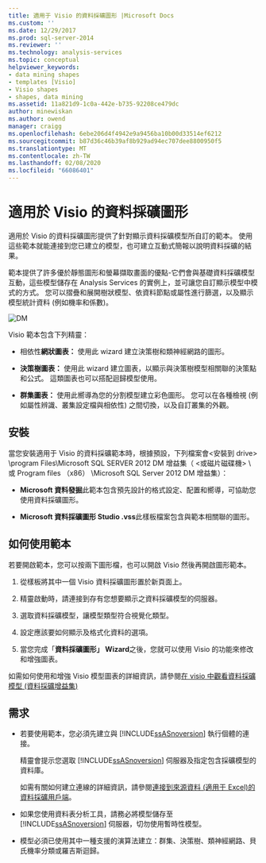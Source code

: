 ```yaml
---
title: 適用于 Visio 的資料採礦圖形 |Microsoft Docs
ms.custom: ''
ms.date: 12/29/2017
ms.prod: sql-server-2014
ms.reviewer: ''
ms.technology: analysis-services
ms.topic: conceptual
helpviewer_keywords:
- data mining shapes
- templates [Visio]
- Visio shapes
- shapes, data mining
ms.assetid: 11a821d9-1c0a-442e-b735-92208ce479dc
author: minewiskan
ms.author: owend
manager: craigg
ms.openlocfilehash: 6ebe206d4f4942e9a9456ba10b00d33514ef6212
ms.sourcegitcommit: b87d36c46b39af8b929ad94ec707dee8800950f5
ms.translationtype: MT
ms.contentlocale: zh-TW
ms.lasthandoff: 02/08/2020
ms.locfileid: "66086401"
---
```

# <a name="data-mining-shapes-for-visio"></a>適用於 Visio 的資料採礦圖形
  適用於 Visio 的資料採礦圖形提供了針對顯示資料採礦模型所自訂的範本。 使用這些範本就能連接到您已建立的模型，也可建立互動式簡報以說明資料採礦的結果。  
  
 範本提供了許多優於靜態圖形和螢幕擷取畫面的優點-它們會與基礎資料採礦模型互動，這些模型儲存在 Analysis Services 的實例上，並可讓您自訂顯示模型中模式的方式。 您可以摺疊和展開樹狀模型、依資料節點或屬性進行篩選，以及顯示模型統計資料 (例如機率和係數)。  
  
 ![DM](media/dm-stencil.gif "DM")  
  
 Visio 範本包含下列精靈：  
  
-   相依性**網狀圖表：** 使用此 wizard 建立決策樹和類神經網路的圖形。  
  
-   **決策樹圖表：** 使用此 wizard 建立圖表，以顯示與決策樹模型相關聯的決策點和公式。 這類圖表也可以搭配迴歸模型使用。  
  
-   **群集圖表：** 使用此嚮導為您的分割模型建立彩色圖形。 您可以在各種檢視 (例如屬性辨識、叢集設定檔與相依性) 之間切換，以及自訂叢集的外觀。  
  
## <a name="installation"></a>安裝  
 當您安裝適用于 Visio 的資料採礦範本時，根據預設，下列檔案會\<安裝到 drive> \program Files\Microsoft SQL SERVER 2012 DM 增益集（ \<或磁片磁碟機> \ 或 Program files （x86） \Microsoft SQL Server 2012 DM 增益集）：  
  
-   **Microsoft 資料發掘**此範本包含預先設計的格式設定、配置和嚮導，可協助您使用資料採礦圖形。  
  
-   **Microsoft 資料採礦圖形 Studio .vss**此樣板檔案包含與範本相關聯的圖形。  
  
## <a name="how-to-use-the-templates"></a>如何使用範本  
 若要開啟範本，您可以按兩下圖形檔，也可以開啟 Visio 然後再開啟圖形範本。  
  
1.  從樣板將其中一個 Visio 資料採礦圖形置於新頁面上。  
  
2.  精靈啟動時，請連接到存有您想要顯示之資料採礦模型的伺服器。  
  
3.  選取資料採礦模型，讓模型類型符合視覺化類型。  
  
4.  設定應該要如何顯示及格式化資料的選項。  
  
5.  當您完成「**資料採礦圖形」 Wizard**之後，您就可以使用 Visio 的功能來修改和增強圖表。  
  
 如需如何使用和增強 Visio 模型圖表的詳細資訊，請參閱[在 visio 中觀看資料採礦模型 &#40;資料採礦增益集&#41;](viewing-data-mining-models-in-visio-data-mining-add-ins.md)  
  
## <a name="requirements"></a>需求  
  
-   若要使用範本，您必須先建立與 [!INCLUDE[ssASnoversion](../includes/ssasnoversion-md.md)] 執行個體的連接。  
  
     精靈會提示您選取 [!INCLUDE[ssASnoversion](../includes/ssasnoversion-md.md)] 伺服器及指定包含採礦模型的資料庫。  
  
     如需有關如何建立連線的詳細資訊，請參閱[連接到來源資料 &#40;適用于 Excel&#41;的資料採礦用戶端](connect-to-source-data-data-mining-client-for-excel.md)。  
  
-   如果您使用資料表分析工具，請務必將模型儲存至 [!INCLUDE[ssASnoversion](../includes/ssasnoversion-md.md)] 伺服器，切勿使用暫時性模型。  
  
-   模型必須已使用其中一種支援的演算法建立：群集、決策樹、類神經網路、貝氏機率分類或羅吉斯迴歸。  
  
  
